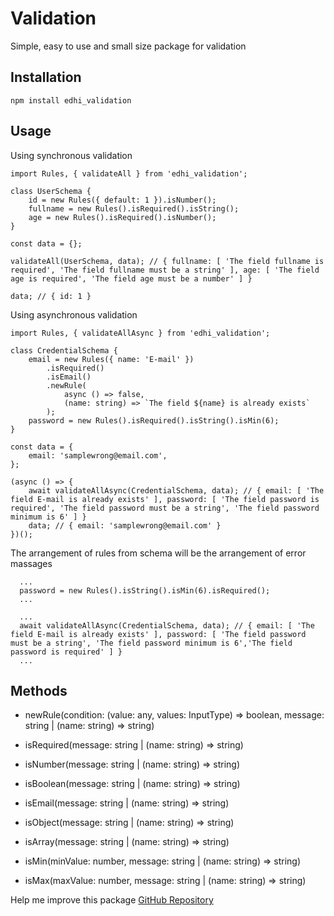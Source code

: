 # Validation

Simple, easy to use and small size package for validation

## Installation

```
npm install edhi_validation
```

## Usage

Using synchronous validation

```
import Rules, { validateAll } from 'edhi_validation';

class UserSchema {
	id = new Rules({ default: 1 }).isNumber();
	fullname = new Rules().isRequired().isString();
	age = new Rules().isRequired().isNumber();
}

const data = {};

validateAll(UserSchema, data); // { fullname: [ 'The field fullname is required', 'The field fullname must be a string' ], age: [ 'The field age is required', 'The field age must be a number' ] }

data; // { id: 1 }
```

Using asynchronous validation

```
import Rules, { validateAllAsync } from 'edhi_validation';

class CredentialSchema {
	email = new Rules({ name: 'E-mail' })
		.isRequired()
		.isEmail()
		.newRule(
			async () => false,
			(name: string) => `The field ${name} is already exists`
		);
	password = new Rules().isRequired().isString().isMin(6);
}

const data = {
	email: 'samplewrong@email.com',
};

(async () => {
	await validateAllAsync(CredentialSchema, data); // { email: [ 'The field E-mail is already exists' ], password: [ 'The field password is required', 'The field password must be a string', 'The field password minimum is 6' ] }
	data; // { email: 'samplewrong@email.com' }
})();
```

The arrangement of rules from schema will be the arrangement of error massages

```
  ...
  password = new Rules().isString().isMin(6).isRequired();
  ...

  ...
  await validateAllAsync(CredentialSchema, data); // { email: [ 'The field E-mail is already exists' ], password: [ 'The field password must be a string', 'The field password minimum is 6','The field password is required' ] }
  ...
```

## Methods

- newRule(condition: (value: any, values: InputType) => boolean, message: string
  | (name: string) => string)

- isRequired(message: string | (name: string) => string)

- isNumber(message: string | (name: string) => string)

- isBoolean(message: string | (name: string) => string)

- isEmail(message: string | (name: string) => string)

- isObject(message: string | (name: string) => string)

- isArray(message: string | (name: string) => string)

- isMin(minValue: number, message: string | (name: string) => string)

- isMax(maxValue: number, message: string | (name: string) => string)

Help me improve this package
[GitHub Repository](https://github.com/paneedovanie/edhi_validation)
